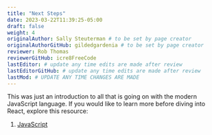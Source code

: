 ```yaml
---
title: "Next Steps"
date: 2023-03-22T11:39:25-05:00
draft: false
weight: 4
originalAuthor: Sally Steuterman # to be set by page creator
originalAuthorGitHub: gildedgardenia # to be set by page creator
reviewer: Rob Thomas
reviewerGitHub: icre8FreeCode
lastEditor: # update any time edits are made after review
lastEditorGitHub: # update any time edits are made after review
lastMod: # UPDATE ANY TIME CHANGES ARE MADE
---
```


This was just an introduction to all that is going on with the modern JavaScript language. If you would like to learn more before diving into React, explore this resource:

1. [JavaScript](http://localhost:8080/devdocs_en_javascript_2025-01/index)
